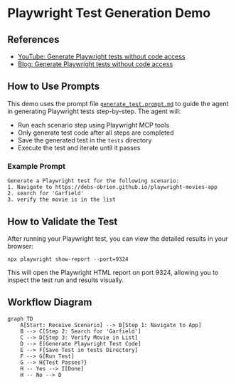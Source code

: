 
# Playwright Test Generation Demo

## References
- [YouTube: Generate Playwright tests without code access](https://www.youtube.com/watch?v=AaCj939XIQ4)
- [Blog: Generate Playwright tests without code access](https://debbie.codes/blog/generate-playwright-tests-without-code-access)

## How to Use Prompts
This demo uses the prompt file [`generate_test.prompt.md`](.github/prompts/generate_test.prompt.md) to guide the agent in generating Playwright tests step-by-step. The agent will:
- Run each scenario step using Playwright MCP tools
- Only generate test code after all steps are completed
- Save the generated test in the `tests` directory
- Execute the test and iterate until it passes

### Example Prompt
```
Generate a Playwright test for the following scenario:
1. Navigate to https://debs-obrien.github.io/playwright-movies-app
2. search for 'Garfield'
3. verify the movie is in the list
```

## How to Validate the Test
After running your Playwright test, you can view the detailed results in your browser:

```
npx playwright show-report --port=9324
```
This will open the Playwright HTML report on port 9324, allowing you to inspect the test run and results visually.

## Workflow Diagram
```mermaid
graph TD
	A[Start: Receive Scenario] --> B[Step 1: Navigate to App]
	B --> C[Step 2: Search for 'Garfield']
	C --> D[Step 3: Verify Movie in List]
	D --> E[Generate Playwright Test Code]
	E --> F[Save Test in tests Directory]
	F --> G[Run Test]
	G --> H{Test Passes?}
	H -- Yes --> I[Done]
	H -- No --> D
```
